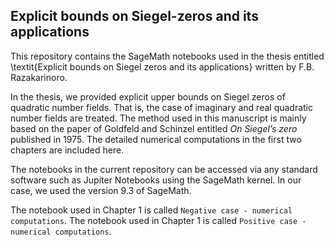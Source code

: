 ## Explicit bounds on Siegel-zeros and its applications
This repository contains the SageMath notebooks used in the thesis entitled \textit{Explicit bounds on Siegel zeros and its applications} written by F.B. Razakarinoro.

In the thesis, we provided explicit upper bounds on Siegel zeros of quadratic number fields. That is, the case of imaginary and real quadratic number fields are treated. The method used in this manuscript is mainly based on the paper of Goldfeld and Schinzel entitled $\textit{On Siegel's zero}$ published in 1975. The detailed numerical computations in the first two chapters are included here. 

The notebooks in the current repository can be accessed via any standard software such as Jupiter Notebooks using the SageMath kernel. In our case, we used the version 9.3 of SageMath. 

The notebook used in Chapter 1 is called $\texttt{Negative case - numerical computations}$.
The notebook used in Chapter 1 is called $\texttt{Positive case - numerical computations}$.
